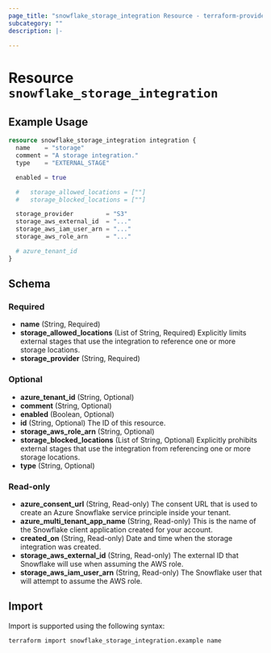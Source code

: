 ```yaml
---
page_title: "snowflake_storage_integration Resource - terraform-provider-snowflake"
subcategory: ""
description: |-
  
---
```


# Resource `snowflake_storage_integration`



## Example Usage

```terraform
resource snowflake_storage_integration integration {
  name    = "storage"
  comment = "A storage integration."
  type    = "EXTERNAL_STAGE"

  enabled = true

  #   storage_allowed_locations = [""]
  #   storage_blocked_locations = [""]

  storage_provider         = "S3"
  storage_aws_external_id  = "..."
  storage_aws_iam_user_arn = "..."
  storage_aws_role_arn     = "..."

  # azure_tenant_id
}
```

## Schema

### Required

- **name** (String, Required)
- **storage_allowed_locations** (List of String, Required) Explicitly limits external stages that use the integration to reference one or more storage locations.
- **storage_provider** (String, Required)

### Optional

- **azure_tenant_id** (String, Optional)
- **comment** (String, Optional)
- **enabled** (Boolean, Optional)
- **id** (String, Optional) The ID of this resource.
- **storage_aws_role_arn** (String, Optional)
- **storage_blocked_locations** (List of String, Optional) Explicitly prohibits external stages that use the integration from referencing one or more storage locations.
- **type** (String, Optional)

### Read-only

- **azure_consent_url** (String, Read-only) The consent URL that is used to create an Azure Snowflake service principle inside your tenant.
- **azure_multi_tenant_app_name** (String, Read-only) This is the name of the Snowflake client application created for your account.
- **created_on** (String, Read-only) Date and time when the storage integration was created.
- **storage_aws_external_id** (String, Read-only) The external ID that Snowflake will use when assuming the AWS role.
- **storage_aws_iam_user_arn** (String, Read-only) The Snowflake user that will attempt to assume the AWS role.

## Import

Import is supported using the following syntax:

```shell
terraform import snowflake_storage_integration.example name
```
